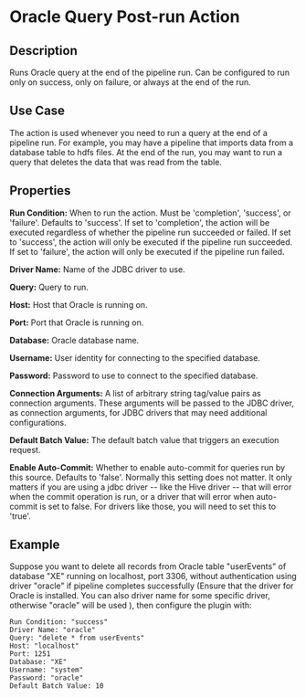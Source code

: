 # Oracle Query Post-run Action


Description
-----------
Runs Oracle query at the end of the pipeline run.
Can be configured to run only on success, only on failure, or always at the end of the run.


Use Case
--------
The action is used whenever you need to run a query at the end of a pipeline run.
For example, you may have a pipeline that imports data from a database table to
hdfs files. At the end of the run, you may want to run a query that deletes the data
that was read from the table.


Properties
----------
**Run Condition:** When to run the action. Must be 'completion', 'success', or 'failure'. Defaults to 'success'.
If set to 'completion', the action will be executed regardless of whether the pipeline run succeeded or failed.
If set to 'success', the action will only be executed if the pipeline run succeeded.
If set to 'failure', the action will only be executed if the pipeline run failed.

**Driver Name:** Name of the JDBC driver to use.

**Query:** Query to run.

**Host:** Host that Oracle is running on.

**Port:** Port that Oracle is running on.

**Database:** Oracle database name.

**Username:** User identity for connecting to the specified database.

**Password:** Password to use to connect to the specified database.

**Connection Arguments:** A list of arbitrary string tag/value pairs as connection arguments. These arguments
will be passed to the JDBC driver, as connection arguments, for JDBC drivers that may need additional configurations.

**Default Batch Value:** The default batch value that triggers an execution request.

**Enable Auto-Commit:** Whether to enable auto-commit for queries run by this source. Defaults to 'false'.
Normally this setting does not matter. It only matters if you are using a jdbc driver -- like the Hive
driver -- that will error when the commit operation is run, or a driver that will error when auto-commit is
set to false. For drivers like those, you will need to set this to 'true'.


Example
-------
Suppose you want to delete all records from Oracle table "userEvents" of database "XE" running on localhost, port 3306,
without authentication using driver "oracle" if pipeline completes successfully (Ensure that the driver for Oracle is 
installed. You can also driver name for some specific driver, otherwise "oracle" will be used ), 
then configure the plugin with:

```
Run Condition: "success" 
Driver Name: "oracle"
Query: "delete * from userEvents"
Host: "localhost"
Port: 1251
Database: "XE"
Username: "system"
Password: "oracle"
Default Batch Value: 10
```
